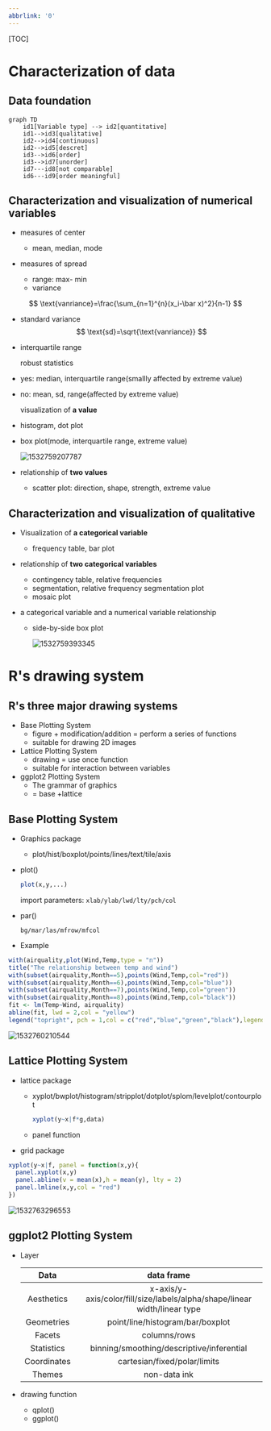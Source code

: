 ```yaml
---
abbrlink: '0'
---
```

[TOC]

# Characterization of data

## Data foundation

```mermaid
graph TD
	id1[Variable type] --> id2[quantitative]
	id1-->id3[qualitative]
	id2-->id4[continuous]
	id2-->id5[descret]
	id3-->id6[order]
	id3-->id7[unorder]
	id7---id8[not comparable]
	id6---id9[order meaningful]
```



## Characterization and visualization of numerical variables

- measures of center 

  - mean, median, mode

- measures of spread

  - range: max- min
  - variance


$$
\text{vanriance}=\frac{\sum_{n=1}^{n}(x_i-\bar x)^2}{n-1}
$$
  -	standard variance
$$
\text{sd}=\sqrt{\text{vanriance}}
$$
  - interquartile range

      robust statistics

  - yes: median, interquartile range(smallly affected by extreme value)

  - no: mean, sd, range(affected by extreme value)

     visualization of **a value**

  - histogram, dot plot

  - box plot(mode, interquartile range, extreme value)

     ![1532759207787](/tmp/1532759207787.png)

  - relationship of **two values**

       -	scatter plot: direction, shape, strength, extreme value

## Characterization and visualization of qualitative

- Visualization of **a categorical variable**
  - frequency table, bar plot

- relationship of **two categorical variables**

  - contingency table, relative frequencies
  - segmentation, relative frequency segmentation plot
  - mosaic plot

- a categorical variable and a numerical variable relationship

  - side-by-side box plot

    ![1532759393345](/tmp/1532759393345.png)

# R's drawing system

## R's three major drawing systems

- Base Plotting System
  - figure + modification/addition = perform a series of functions
  - suitable for drawing 2D images
- Lattice Plotting System
  - drawing = use once function
  - suitable for interaction between variables
- ggplot2 Plotting System
  - The grammar of graphics
  - = base +lattice

## Base Plotting System

- Graphics package

  - plot/hist/boxplot/points/lines/text/tile/axis

- plot()

  ```R
  plot(x,y,...)
  ```

  import parameters: `xlab/ylab/lwd/lty/pch/col`

- par()

  `bg/mar/las/mfrow/mfcol`

- Example

```R
with(airquality,plot(Wind,Temp,type = "n"))
title("The relationship between temp and wind")
with(subset(airquality,Month==5),points(Wind,Temp,col="red"))
with(subset(airquality,Month==6),points(Wind,Temp,col="blue"))
with(subset(airquality,Month==7),points(Wind,Temp,col="green"))
with(subset(airquality,Month==8),points(Wind,Temp,col="black"))
fit <- lm(Temp~Wind, airquality)
abline(fit, lwd = 2,col = "yellow")
legend("topright", pch = 1,col = c("red","blue","green","black"),legend = c(5,6,7,8))
```

![1532760210544](/tmp/1532760210544.png)

## Lattice Plotting System

- lattice package

  - xyplot/bwplot/histogram/stripplot/dotplot/splom/levelplot/contourplot

    ```R
    xyplot(y~x|f*g,data)
    ```

  - panel function

- grid package

```R
xyplot(y~x|f, panel = function(x,y){
  panel.xyplot(x,y)
  panel.abline(v = mean(x),h = mean(y), lty = 2)
  panel.lmline(x,y,col = "red")
})
```

![1532763296553](/tmp/1532763296553.png)

## ggplot2 Plotting System

- Layer

  | Data       | data frame                                                   |
  | :----------: | :-----------------------------------------------------------: |
  | Aesthetics | x-axis/y-axis/color/fill/size/labels/alpha/shape/linear width/linear type |
  | Geometries | point/line/histogram/bar/boxplot |
  | Facets | columns/rows |
  | Statistics | binning/smoothing/descriptive/inferential |
  | Coordinates | cartesian/fixed/polar/limits |
  | Themes | non-data ink |

- drawing function

  - qplot()
  - ggplot()